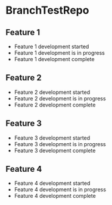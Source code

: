 # BranchTestRepo
## Feature 1
- Feature 1 development started
- Feature 1 development is in progress
- Feature 1 development complete
## Feature 2
- Feature 2 development started
- Feature 2 development is in progress
- Feature 2 development complete
## Feature 3
- Feature 3 development started
- Feature 3 development is in progress
- Feature 3 development complete
## Feature 4
- Feature 4 development started
- Feature 4 development is in progress
- Feature 4 development complete
